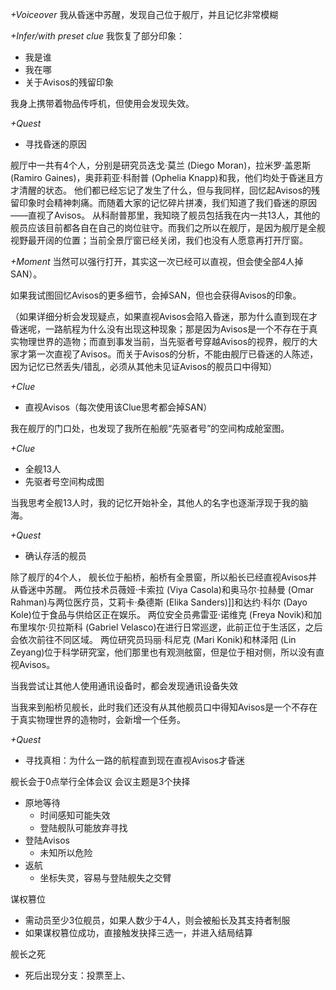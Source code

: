 
*+Voiceover*
我从昏迷中苏醒，发现自己位于舰厅，并且记忆非常模糊

*+Infer/with preset clue*
我恢复了部分印象：
- 我是谁
- 我在哪
- 关于Avisos的残留印象

我身上携带着物品传呼机，但使用会发现失效。

*+Quest*
- 寻找昏迷的原因

舰厅中一共有4个人，分别是研究员迭戈·莫兰 (Diego Moran)，拉米罗·盖恩斯(Ramiro Gaines)，奥菲莉亚·科耐普 (Ophelia Knapp)和我，他们均处于昏迷且方才清醒的状态。
他们都已经忘记了发生了什么，但与我同样，回忆起Avisos的残留印象时会精神刺痛。而随着大家的记忆碎片拼凑，我们知道了我们昏迷的原因——直视了Avisos。
从科耐普那里，我知晓了舰员包括我在内一共13人，其他的舰员应该目前都各自在自己的岗位驻守。而我们之所以在舰厅，是因为舰厅是全舰视野最开阔的位置；当前全景厅窗已经关闭，我们也没有人愿意再打开厅窗。

*+Moment*
当然可以强行打开，其实这一次已经可以直视，但会使全部4人掉SAN）。

如果我试图回忆Avisos的更多细节，会掉SAN，但也会获得Avisos的印象。

（如果详细分析会发现疑点，如果直视Avisos会陷入昏迷，那为什么直到现在才昏迷呢，一路航程为什么没有出现这种现象；那是因为Avisos是一个不存在于真实物理世界的造物；而直到事发当前，当先驱者号穿越Avisos的视界，舰厅的大家才第一次直视了Avisos。而关于Avisos的分析，不能由舰厅已昏迷的人陈述，因为记忆已然丢失/错乱，必须从其他未见证Avisos的舰员口中得知）

*+Clue*
- 直视Avisos（每次使用该Clue思考都会掉SAN）

我在舰厅的门口处，也发现了我所在船舰“先驱者号”的空间构成舱室图。

*+Clue*
- 全舰13人
- 先驱者号空间构成图

当我思考全舰13人时，我的记忆开始补全，其他人的名字也逐渐浮现于我的脑海。

*+Quest*
- 确认存活的舰员

除了舰厅的4个人，
舰长位于船桥，船桥有全景窗，所以船长已经直视Avisos并从昏迷中苏醒。
两位技术员薇娅·卡索拉 (Viya Casola)和奥马尔·拉赫曼 (Omar Rahman)与两位医疗员，艾莉卡·桑德斯 (Elika Sanders)]]和达约·科尔 (Dayo Kole)位于食品与供给区正在娱乐。
两位安全员弗雷亚·诺维克 (Freya Novik)和加布里埃尔·贝拉斯科 (Gabriel Velasco)在进行日常巡逻，此前正位于生活区，之后会依次前往不同区域。
两位研究员玛丽·科尼克 (Mari Konik)和林泽阳 (Lin Zeyang)位于科学研究室，他们那里也有观测舷窗，但是位于相对侧，所以没有直视Avisos。


当我尝试让其他人使用通讯设备时，都会发现通讯设备失效

当我来到船桥见舰长，此时我们还没有从其他舰员口中得知Avisos是一个不存在于真实物理世界的造物时，会新增一个任务。

*+Quest*
- 寻找真相：为什么一路的航程直到现在直视Avisos才昏迷


舰长会于0点举行全体会议
会议主题是3个抉择
- 原地等待
	- 时间感知可能失效
	- 登陆舰队可能放弃寻找
- 登陆Avisos
	- 未知所以危险
- 返航
	- 坐标失灵，容易与登陆舰失之交臂


谋权篡位
- 需动员至少3位舰员，如果人数少于4人，则会被船长及其支持者制服
- 如果谋权篡位成功，直接触发抉择三选一，并进入结局结算

舰长之死
- 死后出现分支：投票至上、